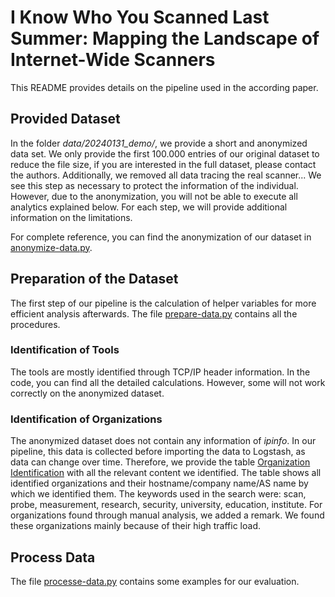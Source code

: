 # I Know Who You Scanned Last Summer: Mapping the Landscape of Internet-Wide Scanners
This README provides details on the pipeline used in the according paper.


## Provided Dataset
In the folder *data/20240131_demo/*, we provide a short and anonymized data set.
We only provide the first 100.000 entries of our original dataset to reduce the file size, if you are interested in the full dataset, please contact the authors.
Additionally, we removed all data tracing the real scanner... 
We see this step as necessary to protect the information of the individual.
However, due to the anonymization, you will not be able to execute all analytics explained below.
For each step, we will provide additional information on the limitations.

For complete reference, you can find the anonymization of our dataset in [anonymize-data.py](code/anonymize-data.py).


## Preparation of the Dataset
The first step of our pipeline is the calculation of helper variables for more efficient analysis afterwards.
The file [prepare-data.py](code/prepare-data.py) contains all the procedures.


### Identification of Tools
The tools are mostly identified through TCP/IP header information.
In the code, you can find all the detailed calculations.
However, some will not work correctly on the anonymized dataset.


### Identification of Organizations
The anonymized dataset does not contain any information of *ipinfo*.
In our pipeline, this data is collected before importing the data to Logstash, as data can change over time.
Therefore, we provide the table [Organization Identification](keywords_table.md) with all the relevant content we identified.
The table shows all identified organizations and their hostname/company name/AS name by which we identified them.
The keywords used in the search were: scan, probe, measurement, research, security, university, education, institute.
For organizations found through manual analysis, we added a remark. 
We found these organizations mainly because of their high traffic load.


## Process Data
The file [processe-data.py](code/process-data.py) contains some examples for our evaluation.

